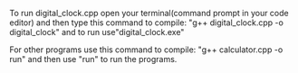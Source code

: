 To run digital_clock.cpp 
open your terminal(command prompt in your code editor) and then 
type this command to compile: "g++ digital_clock.cpp -o digital_clock" 
and to run use"digital_clock.exe" 

For other programs use this command to compile: "g++ calculator.cpp -o run"
and then use "run" to run the programs.
